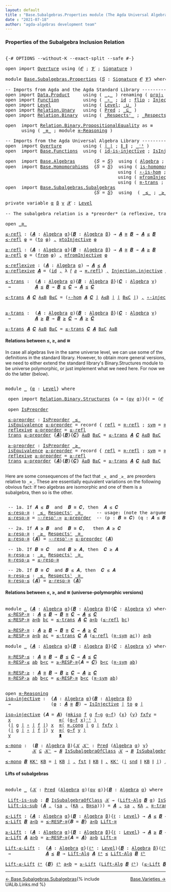 ```yaml
---
layout: default
title : "Base.Subalgebras.Properties module (The Agda Universal Algebra Library)"
date : "2021-07-18"
author: "agda-algebras development team"
---
```


### <a id="properties-of-the-subalgebra-inclusion-relation">Properties of the Subalgebra Inclusion Relation</a>

<pre class="Agda">

<a id="296" class="Symbol">{-#</a> <a id="300" class="Keyword">OPTIONS</a> <a id="308" class="Pragma">--without-K</a> <a id="320" class="Pragma">--exact-split</a> <a id="334" class="Pragma">--safe</a> <a id="341" class="Symbol">#-}</a>

<a id="346" class="Keyword">open</a> <a id="351" class="Keyword">import</a> <a id="358" href="Overture.html" class="Module">Overture</a> <a id="367" class="Keyword">using</a> <a id="373" class="Symbol">(</a><a id="374" href="Overture.Signatures.html#648" class="Generalizable">𝓞</a> <a id="376" class="Symbol">;</a> <a id="378" href="Overture.Signatures.html#650" class="Generalizable">𝓥</a> <a id="380" class="Symbol">;</a> <a id="382" href="Overture.Signatures.html#3291" class="Function">Signature</a> <a id="392" class="Symbol">)</a>

<a id="395" class="Keyword">module</a> <a id="402" href="Base.Subalgebras.Properties.html" class="Module">Base.Subalgebras.Properties</a> <a id="430" class="Symbol">{</a><a id="431" href="Base.Subalgebras.Properties.html#431" class="Bound">𝑆</a> <a id="433" class="Symbol">:</a> <a id="435" href="Overture.Signatures.html#3291" class="Function">Signature</a> <a id="445" href="Overture.Signatures.html#648" class="Generalizable">𝓞</a> <a id="447" href="Overture.Signatures.html#650" class="Generalizable">𝓥</a><a id="448" class="Symbol">}</a> <a id="450" class="Keyword">where</a>

<a id="457" class="Comment">-- Imports from Agda and the Agda Standard Library -------------------------------</a>
<a id="540" class="Keyword">open</a> <a id="545" class="Keyword">import</a> <a id="552" href="Data.Product.html" class="Module">Data.Product</a>     <a id="569" class="Keyword">using</a> <a id="575" class="Symbol">(</a> <a id="577" href="Agda.Builtin.Sigma.html#236" class="InductiveConstructor Operator">_,_</a> <a id="581" class="Symbol">)</a> <a id="583" class="Keyword">renaming</a> <a id="592" class="Symbol">(</a> <a id="594" href="Agda.Builtin.Sigma.html#252" class="Field">proj₁</a> <a id="600" class="Symbol">to</a> <a id="603" class="Field">fst</a> <a id="607" class="Symbol">;</a> <a id="609" href="Agda.Builtin.Sigma.html#264" class="Field">proj₂</a> <a id="615" class="Symbol">to</a> <a id="618" class="Field">snd</a> <a id="622" class="Symbol">)</a>
<a id="624" class="Keyword">open</a> <a id="629" class="Keyword">import</a> <a id="636" href="Function.html" class="Module">Function</a>         <a id="653" class="Keyword">using</a> <a id="659" class="Symbol">(</a> <a id="661" href="Function.Base.html#1031" class="Function Operator">_∘_</a> <a id="665" class="Symbol">;</a> <a id="667" href="Function.Base.html#615" class="Function">id</a> <a id="670" class="Symbol">;</a> <a id="672" href="Function.Base.html#1554" class="Function">flip</a> <a id="677" class="Symbol">;</a> <a id="679" href="Function.Bundles.html#2240" class="Record">Injection</a> <a id="689" class="Symbol">)</a>
<a id="691" class="Keyword">open</a> <a id="696" class="Keyword">import</a> <a id="703" href="Level.html" class="Module">Level</a>            <a id="720" class="Keyword">using</a> <a id="726" class="Symbol">(</a> <a id="728" href="Agda.Primitive.html#597" class="Postulate">Level</a><a id="733" class="Symbol">;</a> <a id="735" href="Agda.Primitive.html#810" class="Primitive Operator">_⊔_</a> <a id="739" class="Symbol">)</a>
<a id="741" class="Keyword">open</a> <a id="746" class="Keyword">import</a> <a id="753" href="Relation.Unary.html" class="Module">Relation.Unary</a>   <a id="770" class="Keyword">using</a> <a id="776" class="Symbol">(</a> <a id="778" href="Relation.Unary.html#1101" class="Function">Pred</a> <a id="783" class="Symbol">;</a> <a id="785" href="Relation.Unary.html#1742" class="Function Operator">_⊆_</a> <a id="789" class="Symbol">)</a>
<a id="791" class="Keyword">open</a> <a id="796" class="Keyword">import</a> <a id="803" href="Relation.Binary.html" class="Module">Relation.Binary</a>  <a id="820" class="Keyword">using</a> <a id="826" class="Symbol">(</a> <a id="828" href="Relation.Binary.Definitions.html#3861" class="Function Operator">_Respectsʳ_</a> <a id="840" class="Symbol">;</a> <a id="842" href="Relation.Binary.Definitions.html#4026" class="Function Operator">_Respectsˡ_</a> <a id="854" class="Symbol">)</a>

<a id="857" class="Keyword">open</a>  <a id="863" class="Keyword">import</a> <a id="870" href="Relation.Binary.PropositionalEquality.html" class="Module">Relation.Binary.PropositionalEquality</a> <a id="908" class="Symbol">as</a> <a id="911" class="Module">≡</a>
      <a id="919" class="Keyword">using</a> <a id="925" class="Symbol">(</a> <a id="927" href="Agda.Builtin.Equality.html#151" class="Datatype Operator">_≡_</a> <a id="931" class="Symbol">;</a> <a id="933" class="Keyword">module</a> <a id="940" href="Relation.Binary.PropositionalEquality.Core.html#2708" class="Module">≡-Reasoning</a> <a id="952" class="Symbol">)</a>

<a id="955" class="Comment">-- Imports from the Agda Universal Algebra Library --------------------</a>
<a id="1027" class="Keyword">open</a>  <a id="1033" class="Keyword">import</a> <a id="1040" href="Overture.html" class="Module">Overture</a>        <a id="1056" class="Keyword">using</a> <a id="1062" class="Symbol">(</a> <a id="1064" href="Overture.Basic.html#4326" class="Function Operator">∣_∣</a> <a id="1068" class="Symbol">;</a> <a id="1070" href="Overture.Basic.html#4364" class="Function Operator">∥_∥</a> <a id="1074" class="Symbol">;</a> <a id="1076" href="Overture.Basic.html#4920" class="Function Operator">_⁻¹</a> <a id="1080" class="Symbol">)</a>
<a id="1082" class="Keyword">open</a>  <a id="1088" class="Keyword">import</a> <a id="1095" href="Base.Functions.html" class="Module">Base.Functions</a>  <a id="1111" class="Keyword">using</a> <a id="1117" class="Symbol">(</a> <a id="1119" href="Base.Functions.Injective.html#1144" class="Function">id-is-injective</a> <a id="1135" class="Symbol">;</a> <a id="1137" href="Base.Functions.Injective.html#1259" class="Function">IsInjective</a> <a id="1149" class="Symbol">;</a> <a id="1151" href="Base.Functions.Injective.html#1414" class="Function">∘-injective</a> <a id="1163" class="Symbol">)</a>

<a id="1166" class="Keyword">open</a>  <a id="1172" class="Keyword">import</a> <a id="1179" href="Base.Algebras.html" class="Module">Base.Algebras</a>       <a id="1199" class="Symbol">{</a><a id="1200" class="Argument">𝑆</a> <a id="1202" class="Symbol">=</a> <a id="1204" href="Base.Subalgebras.Properties.html#431" class="Bound">𝑆</a><a id="1205" class="Symbol">}</a>  <a id="1208" class="Keyword">using</a> <a id="1214" class="Symbol">(</a> <a id="1216" href="Base.Algebras.Basic.html#2774" class="Function">Algebra</a> <a id="1224" class="Symbol">;</a> <a id="1226" href="Base.Algebras.Basic.html#7180" class="Function">Lift-Alg</a> <a id="1235" class="Symbol">;</a> <a id="1237" href="Base.Algebras.Products.html#3097" class="Function">ov</a> <a id="1240" class="Symbol">)</a>
<a id="1242" class="Keyword">open</a>  <a id="1248" class="Keyword">import</a> <a id="1255" href="Base.Homomorphisms.html" class="Module">Base.Homomorphisms</a>  <a id="1275" class="Symbol">{</a><a id="1276" class="Argument">𝑆</a> <a id="1278" class="Symbol">=</a> <a id="1280" href="Base.Subalgebras.Properties.html#431" class="Bound">𝑆</a><a id="1281" class="Symbol">}</a>  <a id="1284" class="Keyword">using</a> <a id="1290" class="Symbol">(</a> <a id="1292" href="Base.Homomorphisms.Basic.html#2625" class="Function">is-homomorphism</a> <a id="1308" class="Symbol">;</a> <a id="1310" href="Base.Homomorphisms.Properties.html#1458" class="Function">∘-hom</a> <a id="1316" class="Symbol">)</a>
                                          <a id="1360" class="Keyword">using</a> <a id="1366" class="Symbol">(</a> <a id="1368" href="Base.Homomorphisms.Properties.html#1774" class="Function">∘-is-hom</a> <a id="1377" class="Symbol">;</a> <a id="1379" href="Base.Homomorphisms.Isomorphisms.html#2018" class="Record Operator">_≅_</a> <a id="1383" class="Symbol">;</a> <a id="1385" href="Base.Homomorphisms.Isomorphisms.html#3508" class="Function">≅toInjective</a> <a id="1398" class="Symbol">)</a>
                                          <a id="1442" class="Keyword">using</a> <a id="1448" class="Symbol">(</a> <a id="1450" href="Base.Homomorphisms.Isomorphisms.html#3842" class="Function">≅fromInjective</a> <a id="1465" class="Symbol">;</a> <a id="1467" href="Base.Homomorphisms.Isomorphisms.html#2874" class="Function">≅-refl</a> <a id="1474" class="Symbol">;</a> <a id="1476" href="Base.Homomorphisms.Isomorphisms.html#2968" class="Function">≅-sym</a> <a id="1482" class="Symbol">)</a>
                                          <a id="1526" class="Keyword">using</a> <a id="1532" class="Symbol">(</a> <a id="1534" href="Base.Homomorphisms.Isomorphisms.html#3057" class="Function">≅-trans</a> <a id="1542" class="Symbol">;</a> <a id="1544" href="Base.Homomorphisms.Isomorphisms.html#4417" class="Function">Lift-≅</a> <a id="1551" class="Symbol">;</a> <a id="1553" href="Base.Homomorphisms.Isomorphisms.html#2108" class="InductiveConstructor">mkiso</a> <a id="1559" class="Symbol">)</a>
<a id="1561" class="Keyword">open</a>  <a id="1567" class="Keyword">import</a> <a id="1574" href="Base.Subalgebras.Subalgebras.html" class="Module">Base.Subalgebras.Subalgebras</a>
                                 <a id="1636" class="Symbol">{</a><a id="1637" class="Argument">𝑆</a> <a id="1639" class="Symbol">=</a> <a id="1641" href="Base.Subalgebras.Properties.html#431" class="Bound">𝑆</a><a id="1642" class="Symbol">}</a>  <a id="1645" class="Keyword">using</a>  <a id="1652" class="Symbol">(</a> <a id="1654" href="Base.Subalgebras.Subalgebras.html#1868" class="Function Operator">_≤_</a> <a id="1658" class="Symbol">;</a> <a id="1660" href="Base.Subalgebras.Subalgebras.html#2017" class="Function Operator">_≥_</a> <a id="1664" class="Symbol">;</a> <a id="1666" href="Base.Subalgebras.Subalgebras.html#5385" class="Function Operator">_IsSubalgebraOfClass_</a> <a id="1688" class="Symbol">)</a>

<a id="1691" class="Keyword">private</a> <a id="1699" class="Keyword">variable</a> <a id="1708" href="Base.Subalgebras.Properties.html#1708" class="Generalizable">α</a> <a id="1710" href="Base.Subalgebras.Properties.html#1710" class="Generalizable">β</a> <a id="1712" href="Base.Subalgebras.Properties.html#1712" class="Generalizable">γ</a> <a id="1714" href="Base.Subalgebras.Properties.html#1714" class="Generalizable">𝓧</a> <a id="1716" class="Symbol">:</a> <a id="1718" href="Agda.Primitive.html#597" class="Postulate">Level</a>

<a id="1725" class="Comment">-- The subalgebra relation is a *preorder* (a reflexive, transitive, binary relation).</a>

<a id="1813" class="Keyword">open</a> <a id="1818" href="Base.Homomorphisms.Isomorphisms.html#2018" class="Module Operator">_≅_</a>

<a id="≤-refl"></a><a id="1823" href="Base.Subalgebras.Properties.html#1823" class="Function">≤-refl</a> <a id="1830" class="Symbol">:</a> <a id="1832" class="Symbol">{</a><a id="1833" href="Base.Subalgebras.Properties.html#1833" class="Bound">𝑨</a> <a id="1835" class="Symbol">:</a> <a id="1837" href="Base.Algebras.Basic.html#2774" class="Function">Algebra</a> <a id="1845" href="Base.Subalgebras.Properties.html#1708" class="Generalizable">α</a><a id="1846" class="Symbol">}{</a><a id="1848" href="Base.Subalgebras.Properties.html#1848" class="Bound">𝑩</a> <a id="1850" class="Symbol">:</a> <a id="1852" href="Base.Algebras.Basic.html#2774" class="Function">Algebra</a> <a id="1860" href="Base.Subalgebras.Properties.html#1710" class="Generalizable">β</a><a id="1861" class="Symbol">}</a> <a id="1863" class="Symbol">→</a> <a id="1865" href="Base.Subalgebras.Properties.html#1833" class="Bound">𝑨</a> <a id="1867" href="Base.Homomorphisms.Isomorphisms.html#2018" class="Record Operator">≅</a> <a id="1869" href="Base.Subalgebras.Properties.html#1848" class="Bound">𝑩</a> <a id="1871" class="Symbol">→</a> <a id="1873" href="Base.Subalgebras.Properties.html#1833" class="Bound">𝑨</a> <a id="1875" href="Base.Subalgebras.Subalgebras.html#1868" class="Function Operator">≤</a> <a id="1877" href="Base.Subalgebras.Properties.html#1848" class="Bound">𝑩</a>
<a id="1879" href="Base.Subalgebras.Properties.html#1823" class="Function">≤-refl</a> <a id="1886" href="Base.Subalgebras.Properties.html#1886" class="Bound">φ</a> <a id="1888" class="Symbol">=</a> <a id="1890" class="Symbol">(</a><a id="1891" href="Base.Homomorphisms.Isomorphisms.html#2123" class="Field">to</a> <a id="1894" href="Base.Subalgebras.Properties.html#1886" class="Bound">φ</a><a id="1895" class="Symbol">)</a> <a id="1897" href="Agda.Builtin.Sigma.html#236" class="InductiveConstructor Operator">,</a> <a id="1899" href="Base.Homomorphisms.Isomorphisms.html#3508" class="Function">≅toInjective</a> <a id="1912" href="Base.Subalgebras.Properties.html#1886" class="Bound">φ</a>

<a id="≥-refl"></a><a id="1915" href="Base.Subalgebras.Properties.html#1915" class="Function">≥-refl</a> <a id="1922" class="Symbol">:</a> <a id="1924" class="Symbol">{</a><a id="1925" href="Base.Subalgebras.Properties.html#1925" class="Bound">𝑨</a> <a id="1927" class="Symbol">:</a> <a id="1929" href="Base.Algebras.Basic.html#2774" class="Function">Algebra</a> <a id="1937" href="Base.Subalgebras.Properties.html#1708" class="Generalizable">α</a><a id="1938" class="Symbol">}{</a><a id="1940" href="Base.Subalgebras.Properties.html#1940" class="Bound">𝑩</a> <a id="1942" class="Symbol">:</a> <a id="1944" href="Base.Algebras.Basic.html#2774" class="Function">Algebra</a> <a id="1952" href="Base.Subalgebras.Properties.html#1710" class="Generalizable">β</a><a id="1953" class="Symbol">}</a> <a id="1955" class="Symbol">→</a> <a id="1957" href="Base.Subalgebras.Properties.html#1925" class="Bound">𝑨</a> <a id="1959" href="Base.Homomorphisms.Isomorphisms.html#2018" class="Record Operator">≅</a> <a id="1961" href="Base.Subalgebras.Properties.html#1940" class="Bound">𝑩</a> <a id="1963" class="Symbol">→</a> <a id="1965" href="Base.Subalgebras.Properties.html#1925" class="Bound">𝑨</a> <a id="1967" href="Base.Subalgebras.Subalgebras.html#2017" class="Function Operator">≥</a> <a id="1969" href="Base.Subalgebras.Properties.html#1940" class="Bound">𝑩</a>
<a id="1971" href="Base.Subalgebras.Properties.html#1915" class="Function">≥-refl</a> <a id="1978" href="Base.Subalgebras.Properties.html#1978" class="Bound">φ</a> <a id="1980" class="Symbol">=</a> <a id="1982" class="Symbol">(</a><a id="1983" href="Base.Homomorphisms.Isomorphisms.html#2138" class="Field">from</a> <a id="1988" href="Base.Subalgebras.Properties.html#1978" class="Bound">φ</a><a id="1989" class="Symbol">)</a> <a id="1991" href="Agda.Builtin.Sigma.html#236" class="InductiveConstructor Operator">,</a> <a id="1993" href="Base.Homomorphisms.Isomorphisms.html#3842" class="Function">≅fromInjective</a> <a id="2008" href="Base.Subalgebras.Properties.html#1978" class="Bound">φ</a>

<a id="≤-reflexive"></a><a id="2011" href="Base.Subalgebras.Properties.html#2011" class="Function">≤-reflexive</a> <a id="2023" class="Symbol">:</a> <a id="2025" class="Symbol">(</a><a id="2026" href="Base.Subalgebras.Properties.html#2026" class="Bound">𝑨</a> <a id="2028" class="Symbol">:</a> <a id="2030" href="Base.Algebras.Basic.html#2774" class="Function">Algebra</a> <a id="2038" href="Base.Subalgebras.Properties.html#1708" class="Generalizable">α</a><a id="2039" class="Symbol">)</a> <a id="2041" class="Symbol">→</a> <a id="2043" href="Base.Subalgebras.Properties.html#2026" class="Bound">𝑨</a> <a id="2045" href="Base.Subalgebras.Subalgebras.html#1868" class="Function Operator">≤</a> <a id="2047" href="Base.Subalgebras.Properties.html#2026" class="Bound">𝑨</a>
<a id="2049" href="Base.Subalgebras.Properties.html#2011" class="Function">≤-reflexive</a> <a id="2061" href="Base.Subalgebras.Properties.html#2061" class="Bound">𝑨</a> <a id="2063" class="Symbol">=</a> <a id="2065" class="Symbol">(</a><a id="2066" href="Function.Base.html#615" class="Function">id</a> <a id="2069" href="Agda.Builtin.Sigma.html#236" class="InductiveConstructor Operator">,</a> <a id="2071" class="Symbol">λ</a> <a id="2073" href="Base.Subalgebras.Properties.html#2073" class="Bound">𝑓</a> <a id="2075" href="Base.Subalgebras.Properties.html#2075" class="Bound">𝑎</a> <a id="2077" class="Symbol">→</a> <a id="2079" href="Agda.Builtin.Equality.html#208" class="InductiveConstructor">≡.refl</a><a id="2085" class="Symbol">)</a> <a id="2087" href="Agda.Builtin.Sigma.html#236" class="InductiveConstructor Operator">,</a> <a id="2089" href="Function.Bundles.html#2366" class="Field">Injection.injective</a> <a id="2109" href="Base.Functions.Injective.html#1144" class="Function">id-is-injective</a>

<a id="≤-trans"></a><a id="2126" href="Base.Subalgebras.Properties.html#2126" class="Function">≤-trans</a> <a id="2134" class="Symbol">:</a>  <a id="2137" class="Symbol">(</a><a id="2138" href="Base.Subalgebras.Properties.html#2138" class="Bound">𝑨</a> <a id="2140" class="Symbol">:</a> <a id="2142" href="Base.Algebras.Basic.html#2774" class="Function">Algebra</a> <a id="2150" href="Base.Subalgebras.Properties.html#1708" class="Generalizable">α</a><a id="2151" class="Symbol">){</a><a id="2153" href="Base.Subalgebras.Properties.html#2153" class="Bound">𝑩</a> <a id="2155" class="Symbol">:</a> <a id="2157" href="Base.Algebras.Basic.html#2774" class="Function">Algebra</a> <a id="2165" href="Base.Subalgebras.Properties.html#1710" class="Generalizable">β</a><a id="2166" class="Symbol">}(</a><a id="2168" href="Base.Subalgebras.Properties.html#2168" class="Bound">𝑪</a> <a id="2170" class="Symbol">:</a> <a id="2172" href="Base.Algebras.Basic.html#2774" class="Function">Algebra</a> <a id="2180" href="Base.Subalgebras.Properties.html#1712" class="Generalizable">γ</a><a id="2181" class="Symbol">)</a>
 <a id="2184" class="Symbol">→</a>         <a id="2194" href="Base.Subalgebras.Properties.html#2138" class="Bound">𝑨</a> <a id="2196" href="Base.Subalgebras.Subalgebras.html#1868" class="Function Operator">≤</a> <a id="2198" href="Base.Subalgebras.Properties.html#2153" class="Bound">𝑩</a> <a id="2200" class="Symbol">→</a> <a id="2202" href="Base.Subalgebras.Properties.html#2153" class="Bound">𝑩</a> <a id="2204" href="Base.Subalgebras.Subalgebras.html#1868" class="Function Operator">≤</a> <a id="2206" href="Base.Subalgebras.Properties.html#2168" class="Bound">𝑪</a> <a id="2208" class="Symbol">→</a> <a id="2210" href="Base.Subalgebras.Properties.html#2138" class="Bound">𝑨</a> <a id="2212" href="Base.Subalgebras.Subalgebras.html#1868" class="Function Operator">≤</a> <a id="2214" href="Base.Subalgebras.Properties.html#2168" class="Bound">𝑪</a>

<a id="2217" href="Base.Subalgebras.Properties.html#2126" class="Function">≤-trans</a> <a id="2225" href="Base.Subalgebras.Properties.html#2225" class="Bound">𝑨</a> <a id="2227" href="Base.Subalgebras.Properties.html#2227" class="Bound">𝑪</a> <a id="2229" href="Base.Subalgebras.Properties.html#2229" class="Bound">A≤B</a> <a id="2233" href="Base.Subalgebras.Properties.html#2233" class="Bound">B≤C</a> <a id="2237" class="Symbol">=</a> <a id="2239" class="Symbol">(</a><a id="2240" href="Base.Homomorphisms.Properties.html#1458" class="Function">∘-hom</a> <a id="2246" href="Base.Subalgebras.Properties.html#2225" class="Bound">𝑨</a> <a id="2248" href="Base.Subalgebras.Properties.html#2227" class="Bound">𝑪</a> <a id="2250" href="Overture.Basic.html#4326" class="Function Operator">∣</a> <a id="2252" href="Base.Subalgebras.Properties.html#2229" class="Bound">A≤B</a> <a id="2256" href="Overture.Basic.html#4326" class="Function Operator">∣</a> <a id="2258" href="Overture.Basic.html#4326" class="Function Operator">∣</a> <a id="2260" href="Base.Subalgebras.Properties.html#2233" class="Bound">B≤C</a> <a id="2264" href="Overture.Basic.html#4326" class="Function Operator">∣</a><a id="2265" class="Symbol">)</a> <a id="2267" href="Agda.Builtin.Sigma.html#236" class="InductiveConstructor Operator">,</a> <a id="2269" href="Base.Functions.Injective.html#1414" class="Function">∘-injective</a> <a id="2281" href="Overture.Basic.html#4364" class="Function Operator">∥</a> <a id="2283" href="Base.Subalgebras.Properties.html#2229" class="Bound">A≤B</a> <a id="2287" href="Overture.Basic.html#4364" class="Function Operator">∥</a> <a id="2289" href="Overture.Basic.html#4364" class="Function Operator">∥</a> <a id="2291" href="Base.Subalgebras.Properties.html#2233" class="Bound">B≤C</a> <a id="2295" href="Overture.Basic.html#4364" class="Function Operator">∥</a>


<a id="≥-trans"></a><a id="2299" href="Base.Subalgebras.Properties.html#2299" class="Function">≥-trans</a> <a id="2307" class="Symbol">:</a>  <a id="2310" class="Symbol">(</a><a id="2311" href="Base.Subalgebras.Properties.html#2311" class="Bound">𝑨</a> <a id="2313" class="Symbol">:</a> <a id="2315" href="Base.Algebras.Basic.html#2774" class="Function">Algebra</a> <a id="2323" href="Base.Subalgebras.Properties.html#1708" class="Generalizable">α</a><a id="2324" class="Symbol">){</a><a id="2326" href="Base.Subalgebras.Properties.html#2326" class="Bound">𝑩</a> <a id="2328" class="Symbol">:</a> <a id="2330" href="Base.Algebras.Basic.html#2774" class="Function">Algebra</a> <a id="2338" href="Base.Subalgebras.Properties.html#1710" class="Generalizable">β</a><a id="2339" class="Symbol">}(</a><a id="2341" href="Base.Subalgebras.Properties.html#2341" class="Bound">𝑪</a> <a id="2343" class="Symbol">:</a> <a id="2345" href="Base.Algebras.Basic.html#2774" class="Function">Algebra</a> <a id="2353" href="Base.Subalgebras.Properties.html#1712" class="Generalizable">γ</a><a id="2354" class="Symbol">)</a>
 <a id="2357" class="Symbol">→</a>         <a id="2367" href="Base.Subalgebras.Properties.html#2311" class="Bound">𝑨</a> <a id="2369" href="Base.Subalgebras.Subalgebras.html#2017" class="Function Operator">≥</a> <a id="2371" href="Base.Subalgebras.Properties.html#2326" class="Bound">𝑩</a> <a id="2373" class="Symbol">→</a> <a id="2375" href="Base.Subalgebras.Properties.html#2326" class="Bound">𝑩</a> <a id="2377" href="Base.Subalgebras.Subalgebras.html#2017" class="Function Operator">≥</a> <a id="2379" href="Base.Subalgebras.Properties.html#2341" class="Bound">𝑪</a> <a id="2381" class="Symbol">→</a> <a id="2383" href="Base.Subalgebras.Properties.html#2311" class="Bound">𝑨</a> <a id="2385" href="Base.Subalgebras.Subalgebras.html#2017" class="Function Operator">≥</a> <a id="2387" href="Base.Subalgebras.Properties.html#2341" class="Bound">𝑪</a>

<a id="2390" href="Base.Subalgebras.Properties.html#2299" class="Function">≥-trans</a> <a id="2398" href="Base.Subalgebras.Properties.html#2398" class="Bound">𝑨</a> <a id="2400" href="Base.Subalgebras.Properties.html#2400" class="Bound">𝑪</a> <a id="2402" href="Base.Subalgebras.Properties.html#2402" class="Bound">A≥B</a> <a id="2406" href="Base.Subalgebras.Properties.html#2406" class="Bound">B≥C</a> <a id="2410" class="Symbol">=</a> <a id="2412" href="Base.Subalgebras.Properties.html#2126" class="Function">≤-trans</a> <a id="2420" href="Base.Subalgebras.Properties.html#2400" class="Bound">𝑪</a> <a id="2422" href="Base.Subalgebras.Properties.html#2398" class="Bound">𝑨</a> <a id="2424" href="Base.Subalgebras.Properties.html#2406" class="Bound">B≥C</a> <a id="2428" href="Base.Subalgebras.Properties.html#2402" class="Bound">A≥B</a>
</pre>

#### <a id="relations-between">Relations between ≤, ≥, and ≅</a>

In case all algebras live in the same universe level, we can use some of the definitions
in the standard library. However, to obtain more general versions, we need to either
extend the standard library's Binary.Structures module to be universe polymorphic, or
just implement what we need here.  For now we do the latter (below).

<pre class="Agda">

<a id="2854" class="Keyword">module</a> <a id="2861" href="Base.Subalgebras.Properties.html#2861" class="Module">_</a> <a id="2863" class="Symbol">{</a><a id="2864" href="Base.Subalgebras.Properties.html#2864" class="Bound">α</a> <a id="2866" class="Symbol">:</a> <a id="2868" href="Agda.Primitive.html#597" class="Postulate">Level</a><a id="2873" class="Symbol">}</a> <a id="2875" class="Keyword">where</a>

 <a id="2883" class="Keyword">open</a> <a id="2888" class="Keyword">import</a> <a id="2895" href="Relation.Binary.Structures.html" class="Module">Relation.Binary.Structures</a> <a id="2922" class="Symbol">{</a><a id="2923" class="Argument">a</a> <a id="2925" class="Symbol">=</a> <a id="2927" class="Symbol">(</a><a id="2928" href="Base.Algebras.Products.html#3097" class="Function">ov</a> <a id="2931" href="Base.Subalgebras.Properties.html#2864" class="Bound">α</a><a id="2932" class="Symbol">)}{</a><a id="2935" class="Argument">ℓ</a> <a id="2937" class="Symbol">=</a> <a id="2939" class="Symbol">(</a><a id="2940" href="Base.Subalgebras.Properties.html#445" class="Bound">𝓞</a> <a id="2942" href="Agda.Primitive.html#810" class="Primitive Operator">⊔</a> <a id="2944" href="Base.Subalgebras.Properties.html#447" class="Bound">𝓥</a> <a id="2946" href="Agda.Primitive.html#810" class="Primitive Operator">⊔</a> <a id="2948" href="Base.Subalgebras.Properties.html#2864" class="Bound">α</a><a id="2949" class="Symbol">)}</a> <a id="2952" class="Symbol">(</a><a id="2953" href="Base.Homomorphisms.Isomorphisms.html#2018" class="Record Operator">_≅_</a> <a id="2957" class="Symbol">{</a><a id="2958" href="Base.Subalgebras.Properties.html#2864" class="Bound">α</a><a id="2959" class="Symbol">}{</a><a id="2961" href="Base.Subalgebras.Properties.html#2864" class="Bound">α</a><a id="2962" class="Symbol">})</a>

 <a id="2967" class="Keyword">open</a> <a id="2972" href="Relation.Binary.Structures.html#2163" class="Module">IsPreorder</a>

 <a id="2985" href="Base.Subalgebras.Properties.html#2985" class="Function">≤-preorder</a> <a id="2996" class="Symbol">:</a> <a id="2998" href="Relation.Binary.Structures.html#2163" class="Record">IsPreorder</a> <a id="3009" href="Base.Subalgebras.Subalgebras.html#1868" class="Function Operator">_≤_</a>
 <a id="3014" href="Relation.Binary.Structures.html#2228" class="Field">isEquivalence</a> <a id="3028" href="Base.Subalgebras.Properties.html#2985" class="Function">≤-preorder</a> <a id="3039" class="Symbol">=</a> <a id="3041" class="Keyword">record</a> <a id="3048" class="Symbol">{</a> <a id="3050" href="Relation.Binary.Structures.html#1568" class="Field">refl</a> <a id="3055" class="Symbol">=</a> <a id="3057" href="Base.Homomorphisms.Isomorphisms.html#2874" class="Function">≅-refl</a> <a id="3064" class="Symbol">;</a> <a id="3066" href="Relation.Binary.Structures.html#1594" class="Field">sym</a> <a id="3070" class="Symbol">=</a> <a id="3072" href="Base.Homomorphisms.Isomorphisms.html#2968" class="Function">≅-sym</a> <a id="3078" class="Symbol">;</a> <a id="3080" href="Relation.Binary.Structures.html#1620" class="Field">trans</a> <a id="3086" class="Symbol">=</a> <a id="3088" href="Base.Homomorphisms.Isomorphisms.html#3057" class="Function">≅-trans</a> <a id="3096" class="Symbol">}</a>
 <a id="3099" href="Relation.Binary.Structures.html#2331" class="Field">reflexive</a> <a id="3109" href="Base.Subalgebras.Properties.html#2985" class="Function">≤-preorder</a> <a id="3120" class="Symbol">=</a> <a id="3122" href="Base.Subalgebras.Properties.html#1823" class="Function">≤-refl</a>
 <a id="3130" href="Relation.Binary.Structures.html#2361" class="Field">trans</a> <a id="3136" href="Base.Subalgebras.Properties.html#2985" class="Function">≤-preorder</a> <a id="3147" class="Symbol">{</a><a id="3148" href="Base.Subalgebras.Properties.html#3148" class="Bound">𝑨</a><a id="3149" class="Symbol">}{</a><a id="3151" href="Base.Subalgebras.Properties.html#3151" class="Bound">𝑩</a><a id="3152" class="Symbol">}{</a><a id="3154" href="Base.Subalgebras.Properties.html#3154" class="Bound">𝑪</a><a id="3155" class="Symbol">}</a> <a id="3157" href="Base.Subalgebras.Properties.html#3157" class="Bound">A≤B</a> <a id="3161" href="Base.Subalgebras.Properties.html#3161" class="Bound">B≤C</a> <a id="3165" class="Symbol">=</a> <a id="3167" href="Base.Subalgebras.Properties.html#2126" class="Function">≤-trans</a> <a id="3175" href="Base.Subalgebras.Properties.html#3148" class="Bound">𝑨</a> <a id="3177" href="Base.Subalgebras.Properties.html#3154" class="Bound">𝑪</a> <a id="3179" href="Base.Subalgebras.Properties.html#3157" class="Bound">A≤B</a> <a id="3183" href="Base.Subalgebras.Properties.html#3161" class="Bound">B≤C</a>

 <a id="3189" href="Base.Subalgebras.Properties.html#3189" class="Function">≥-preorder</a> <a id="3200" class="Symbol">:</a> <a id="3202" href="Relation.Binary.Structures.html#2163" class="Record">IsPreorder</a> <a id="3213" href="Base.Subalgebras.Subalgebras.html#2017" class="Function Operator">_≥_</a>
 <a id="3218" href="Relation.Binary.Structures.html#2228" class="Field">isEquivalence</a> <a id="3232" href="Base.Subalgebras.Properties.html#3189" class="Function">≥-preorder</a> <a id="3243" class="Symbol">=</a> <a id="3245" class="Keyword">record</a> <a id="3252" class="Symbol">{</a> <a id="3254" href="Relation.Binary.Structures.html#1568" class="Field">refl</a> <a id="3259" class="Symbol">=</a> <a id="3261" href="Base.Homomorphisms.Isomorphisms.html#2874" class="Function">≅-refl</a> <a id="3268" class="Symbol">;</a> <a id="3270" href="Relation.Binary.Structures.html#1594" class="Field">sym</a> <a id="3274" class="Symbol">=</a> <a id="3276" href="Base.Homomorphisms.Isomorphisms.html#2968" class="Function">≅-sym</a> <a id="3282" class="Symbol">;</a> <a id="3284" href="Relation.Binary.Structures.html#1620" class="Field">trans</a> <a id="3290" class="Symbol">=</a> <a id="3292" href="Base.Homomorphisms.Isomorphisms.html#3057" class="Function">≅-trans</a> <a id="3300" class="Symbol">}</a>
 <a id="3303" href="Relation.Binary.Structures.html#2331" class="Field">reflexive</a> <a id="3313" href="Base.Subalgebras.Properties.html#3189" class="Function">≥-preorder</a> <a id="3324" class="Symbol">=</a> <a id="3326" href="Base.Subalgebras.Properties.html#1915" class="Function">≥-refl</a>
 <a id="3334" href="Relation.Binary.Structures.html#2361" class="Field">trans</a> <a id="3340" href="Base.Subalgebras.Properties.html#3189" class="Function">≥-preorder</a> <a id="3351" class="Symbol">{</a><a id="3352" href="Base.Subalgebras.Properties.html#3352" class="Bound">𝑨</a><a id="3353" class="Symbol">}{</a><a id="3355" href="Base.Subalgebras.Properties.html#3355" class="Bound">𝑩</a><a id="3356" class="Symbol">}{</a><a id="3358" href="Base.Subalgebras.Properties.html#3358" class="Bound">𝑪</a><a id="3359" class="Symbol">}</a> <a id="3361" href="Base.Subalgebras.Properties.html#3361" class="Bound">A≥B</a> <a id="3365" href="Base.Subalgebras.Properties.html#3365" class="Bound">B≥C</a> <a id="3369" class="Symbol">=</a> <a id="3371" href="Base.Subalgebras.Properties.html#2299" class="Function">≥-trans</a> <a id="3379" href="Base.Subalgebras.Properties.html#3352" class="Bound">𝑨</a> <a id="3381" href="Base.Subalgebras.Properties.html#3358" class="Bound">𝑪</a> <a id="3383" href="Base.Subalgebras.Properties.html#3361" class="Bound">A≥B</a> <a id="3387" href="Base.Subalgebras.Properties.html#3365" class="Bound">B≥C</a>

</pre>

Here are some consequences of the fact that `_≤_` and `_≥_` are preorders relative
to `_≅_`. These are essentially equivalent variations on the following obvious fact:
If two algebras are isomorphic and one of them is a subalgebra, then so is the other.

<pre class="Agda">

 <a id="3674" class="Comment">-- 1a. If 𝑨 ≤ 𝑩  and  𝑩 ≅ 𝑪, then  𝑨 ≤ 𝑪</a>
 <a id="3716" href="Base.Subalgebras.Properties.html#3716" class="Function">≤-resp-≅</a> <a id="3725" class="Symbol">:</a> <a id="3727" href="Base.Subalgebras.Subalgebras.html#1868" class="Function Operator">_≤_</a> <a id="3731" href="Relation.Binary.Definitions.html#3861" class="Function Operator">Respectsʳ</a> <a id="3741" href="Base.Homomorphisms.Isomorphisms.html#2018" class="Record Operator">_≅_</a>     <a id="3749" class="Comment">-- usage: (note the argument order)</a>
 <a id="3786" href="Base.Subalgebras.Properties.html#3716" class="Function">≤-resp-≅</a> <a id="3795" class="Symbol">=</a> <a id="3797" href="Relation.Binary.Structures.html#2489" class="Function">∼-respˡ-≈</a> <a id="3807" href="Base.Subalgebras.Properties.html#3189" class="Function">≥-preorder</a>  <a id="3819" class="Comment">-- (p : 𝑩 ≅ 𝑪) (q : 𝑨 ≤ 𝑩) → (≤-resp-≅ p q) : 𝑨 ≤ 𝑪</a>

 <a id="3873" class="Comment">-- 2a. If 𝑨 ≥ 𝑩  and  𝑩 ≅ 𝑪,   then 𝑨 ≥ 𝑪</a>
 <a id="3916" href="Base.Subalgebras.Properties.html#3916" class="Function">≥-resp-≅</a> <a id="3925" class="Symbol">:</a> <a id="3927" href="Base.Subalgebras.Subalgebras.html#2017" class="Function Operator">_≥_</a> <a id="3931" href="Relation.Binary.Definitions.html#3861" class="Function Operator">Respectsʳ</a> <a id="3941" href="Base.Homomorphisms.Isomorphisms.html#2018" class="Record Operator">_≅_</a>
 <a id="3946" href="Base.Subalgebras.Properties.html#3916" class="Function">≥-resp-≅</a> <a id="3955" class="Symbol">{</a><a id="3956" href="Base.Subalgebras.Properties.html#3956" class="Bound">𝑨</a><a id="3957" class="Symbol">}</a> <a id="3959" class="Symbol">=</a> <a id="3961" href="Relation.Binary.Structures.html#2489" class="Function">∼-respˡ-≈</a> <a id="3971" href="Base.Subalgebras.Properties.html#2985" class="Function">≤-preorder</a> <a id="3982" class="Symbol">{</a><a id="3983" href="Base.Subalgebras.Properties.html#3956" class="Bound">𝑨</a><a id="3984" class="Symbol">}</a>

 <a id="3988" class="Comment">-- 1b. If 𝑩 ≅ 𝑪   and 𝑩 ≥ 𝑨, then  𝑪 ≥ 𝑨</a>
 <a id="4030" href="Base.Subalgebras.Properties.html#4030" class="Function">≅-resp-≥</a> <a id="4039" class="Symbol">:</a> <a id="4041" href="Base.Subalgebras.Subalgebras.html#2017" class="Function Operator">_≥_</a> <a id="4045" href="Relation.Binary.Definitions.html#4026" class="Function Operator">Respectsˡ</a> <a id="4055" href="Base.Homomorphisms.Isomorphisms.html#2018" class="Record Operator">_≅_</a>
 <a id="4060" href="Base.Subalgebras.Properties.html#4030" class="Function">≅-resp-≥</a> <a id="4069" class="Symbol">=</a> <a id="4071" href="Base.Subalgebras.Properties.html#3716" class="Function">≤-resp-≅</a>

 <a id="4082" class="Comment">-- 2b. If 𝑩 ≅ 𝑪  and 𝑩 ≤ 𝑨, then  𝑪 ≤ 𝑨</a>
 <a id="4123" href="Base.Subalgebras.Properties.html#4123" class="Function">≅-resp-≤</a> <a id="4132" class="Symbol">:</a> <a id="4134" href="Base.Subalgebras.Subalgebras.html#1868" class="Function Operator">_≤_</a> <a id="4138" href="Relation.Binary.Definitions.html#4026" class="Function Operator">Respectsˡ</a> <a id="4148" href="Base.Homomorphisms.Isomorphisms.html#2018" class="Record Operator">_≅_</a>
 <a id="4153" href="Base.Subalgebras.Properties.html#4123" class="Function">≅-resp-≤</a> <a id="4162" class="Symbol">{</a><a id="4163" href="Base.Subalgebras.Properties.html#4163" class="Bound">𝑨</a><a id="4164" class="Symbol">}</a> <a id="4166" class="Symbol">=</a> <a id="4168" href="Base.Subalgebras.Properties.html#3916" class="Function">≥-resp-≅</a> <a id="4177" class="Symbol">{</a><a id="4178" href="Base.Subalgebras.Properties.html#4163" class="Bound">𝑨</a><a id="4179" class="Symbol">}</a>
</pre>

#### <a id="relations-between-polymorphic-versions)">Relations between ≤, ≥, and ≅ (universe-polymorphic versions)</a>

<pre class="Agda">

<a id="4327" class="Keyword">module</a> <a id="4334" href="Base.Subalgebras.Properties.html#4334" class="Module">_</a> <a id="4336" class="Symbol">{</a><a id="4337" href="Base.Subalgebras.Properties.html#4337" class="Bound">𝑨</a> <a id="4339" class="Symbol">:</a> <a id="4341" href="Base.Algebras.Basic.html#2774" class="Function">Algebra</a> <a id="4349" href="Base.Subalgebras.Properties.html#1708" class="Generalizable">α</a><a id="4350" class="Symbol">}{</a><a id="4352" href="Base.Subalgebras.Properties.html#4352" class="Bound">𝑩</a> <a id="4354" class="Symbol">:</a> <a id="4356" href="Base.Algebras.Basic.html#2774" class="Function">Algebra</a> <a id="4364" href="Base.Subalgebras.Properties.html#1710" class="Generalizable">β</a><a id="4365" class="Symbol">}{</a><a id="4367" href="Base.Subalgebras.Properties.html#4367" class="Bound">𝑪</a> <a id="4369" class="Symbol">:</a> <a id="4371" href="Base.Algebras.Basic.html#2774" class="Function">Algebra</a> <a id="4379" href="Base.Subalgebras.Properties.html#1712" class="Generalizable">γ</a><a id="4380" class="Symbol">}</a> <a id="4382" class="Keyword">where</a>
 <a id="4389" href="Base.Subalgebras.Properties.html#4389" class="Function">≤-RESP-≅</a> <a id="4398" class="Symbol">:</a> <a id="4400" href="Base.Subalgebras.Properties.html#4337" class="Bound">𝑨</a> <a id="4402" href="Base.Subalgebras.Subalgebras.html#1868" class="Function Operator">≤</a> <a id="4404" href="Base.Subalgebras.Properties.html#4352" class="Bound">𝑩</a> <a id="4406" class="Symbol">→</a> <a id="4408" href="Base.Subalgebras.Properties.html#4352" class="Bound">𝑩</a> <a id="4410" href="Base.Homomorphisms.Isomorphisms.html#2018" class="Record Operator">≅</a> <a id="4412" href="Base.Subalgebras.Properties.html#4367" class="Bound">𝑪</a> <a id="4414" class="Symbol">→</a> <a id="4416" href="Base.Subalgebras.Properties.html#4337" class="Bound">𝑨</a> <a id="4418" href="Base.Subalgebras.Subalgebras.html#1868" class="Function Operator">≤</a> <a id="4420" href="Base.Subalgebras.Properties.html#4367" class="Bound">𝑪</a>
 <a id="4423" href="Base.Subalgebras.Properties.html#4389" class="Function">≤-RESP-≅</a> <a id="4432" href="Base.Subalgebras.Properties.html#4432" class="Bound">a&lt;b</a> <a id="4436" href="Base.Subalgebras.Properties.html#4436" class="Bound">bc</a> <a id="4439" class="Symbol">=</a> <a id="4441" href="Base.Subalgebras.Properties.html#2126" class="Function">≤-trans</a> <a id="4449" href="Base.Subalgebras.Properties.html#4337" class="Bound">𝑨</a> <a id="4451" href="Base.Subalgebras.Properties.html#4367" class="Bound">𝑪</a> <a id="4453" href="Base.Subalgebras.Properties.html#4432" class="Bound">a&lt;b</a> <a id="4457" class="Symbol">(</a><a id="4458" href="Base.Subalgebras.Properties.html#1823" class="Function">≤-refl</a> <a id="4465" href="Base.Subalgebras.Properties.html#4436" class="Bound">bc</a><a id="4467" class="Symbol">)</a>

 <a id="4471" href="Base.Subalgebras.Properties.html#4471" class="Function">≥-RESP-≅</a> <a id="4480" class="Symbol">:</a> <a id="4482" href="Base.Subalgebras.Properties.html#4337" class="Bound">𝑨</a> <a id="4484" href="Base.Subalgebras.Subalgebras.html#2017" class="Function Operator">≥</a> <a id="4486" href="Base.Subalgebras.Properties.html#4352" class="Bound">𝑩</a> <a id="4488" class="Symbol">→</a> <a id="4490" href="Base.Subalgebras.Properties.html#4352" class="Bound">𝑩</a> <a id="4492" href="Base.Homomorphisms.Isomorphisms.html#2018" class="Record Operator">≅</a> <a id="4494" href="Base.Subalgebras.Properties.html#4367" class="Bound">𝑪</a> <a id="4496" class="Symbol">→</a> <a id="4498" href="Base.Subalgebras.Properties.html#4337" class="Bound">𝑨</a> <a id="4500" href="Base.Subalgebras.Subalgebras.html#2017" class="Function Operator">≥</a> <a id="4502" href="Base.Subalgebras.Properties.html#4367" class="Bound">𝑪</a>
 <a id="4505" href="Base.Subalgebras.Properties.html#4471" class="Function">≥-RESP-≅</a> <a id="4514" href="Base.Subalgebras.Properties.html#4514" class="Bound">a&lt;b</a> <a id="4518" href="Base.Subalgebras.Properties.html#4518" class="Bound">ac</a> <a id="4521" class="Symbol">=</a> <a id="4523" href="Base.Subalgebras.Properties.html#2126" class="Function">≤-trans</a> <a id="4531" href="Base.Subalgebras.Properties.html#4367" class="Bound">𝑪</a> <a id="4533" href="Base.Subalgebras.Properties.html#4337" class="Bound">𝑨</a> <a id="4535" class="Symbol">(</a><a id="4536" href="Base.Subalgebras.Properties.html#1823" class="Function">≤-refl</a> <a id="4543" class="Symbol">(</a><a id="4544" href="Base.Homomorphisms.Isomorphisms.html#2968" class="Function">≅-sym</a> <a id="4550" href="Base.Subalgebras.Properties.html#4518" class="Bound">ac</a><a id="4552" class="Symbol">))</a> <a id="4555" href="Base.Subalgebras.Properties.html#4514" class="Bound">a&lt;b</a>

<a id="4560" class="Keyword">module</a> <a id="4567" href="Base.Subalgebras.Properties.html#4567" class="Module">_</a> <a id="4569" class="Symbol">{</a><a id="4570" href="Base.Subalgebras.Properties.html#4570" class="Bound">𝑨</a> <a id="4572" class="Symbol">:</a> <a id="4574" href="Base.Algebras.Basic.html#2774" class="Function">Algebra</a> <a id="4582" href="Base.Subalgebras.Properties.html#1708" class="Generalizable">α</a><a id="4583" class="Symbol">}{</a><a id="4585" href="Base.Subalgebras.Properties.html#4585" class="Bound">𝑩</a> <a id="4587" class="Symbol">:</a> <a id="4589" href="Base.Algebras.Basic.html#2774" class="Function">Algebra</a> <a id="4597" href="Base.Subalgebras.Properties.html#1710" class="Generalizable">β</a><a id="4598" class="Symbol">}{</a><a id="4600" href="Base.Subalgebras.Properties.html#4600" class="Bound">𝑪</a> <a id="4602" class="Symbol">:</a> <a id="4604" href="Base.Algebras.Basic.html#2774" class="Function">Algebra</a> <a id="4612" href="Base.Subalgebras.Properties.html#1712" class="Generalizable">γ</a><a id="4613" class="Symbol">}</a> <a id="4615" class="Keyword">where</a>

 <a id="4623" href="Base.Subalgebras.Properties.html#4623" class="Function">≅-RESP-≤</a> <a id="4632" class="Symbol">:</a> <a id="4634" href="Base.Subalgebras.Properties.html#4570" class="Bound">𝑨</a> <a id="4636" href="Base.Homomorphisms.Isomorphisms.html#2018" class="Record Operator">≅</a> <a id="4638" href="Base.Subalgebras.Properties.html#4585" class="Bound">𝑩</a> <a id="4640" class="Symbol">→</a> <a id="4642" href="Base.Subalgebras.Properties.html#4585" class="Bound">𝑩</a> <a id="4644" href="Base.Subalgebras.Subalgebras.html#1868" class="Function Operator">≤</a> <a id="4646" href="Base.Subalgebras.Properties.html#4600" class="Bound">𝑪</a> <a id="4648" class="Symbol">→</a> <a id="4650" href="Base.Subalgebras.Properties.html#4570" class="Bound">𝑨</a> <a id="4652" href="Base.Subalgebras.Subalgebras.html#1868" class="Function Operator">≤</a> <a id="4654" href="Base.Subalgebras.Properties.html#4600" class="Bound">𝑪</a>
 <a id="4657" href="Base.Subalgebras.Properties.html#4623" class="Function">≅-RESP-≤</a> <a id="4666" href="Base.Subalgebras.Properties.html#4666" class="Bound">ab</a> <a id="4669" href="Base.Subalgebras.Properties.html#4669" class="Bound">b&lt;c</a> <a id="4673" class="Symbol">=</a> <a id="4675" href="Base.Subalgebras.Properties.html#4471" class="Function">≥-RESP-≅</a><a id="4683" class="Symbol">{</a><a id="4684" class="Argument">𝑨</a> <a id="4686" class="Symbol">=</a> <a id="4688" href="Base.Subalgebras.Properties.html#4600" class="Bound">𝑪</a><a id="4689" class="Symbol">}</a> <a id="4691" href="Base.Subalgebras.Properties.html#4669" class="Bound">b&lt;c</a> <a id="4695" class="Symbol">(</a><a id="4696" href="Base.Homomorphisms.Isomorphisms.html#2968" class="Function">≅-sym</a> <a id="4702" href="Base.Subalgebras.Properties.html#4666" class="Bound">ab</a><a id="4704" class="Symbol">)</a>

 <a id="4708" href="Base.Subalgebras.Properties.html#4708" class="Function">≅-RESP-≥</a> <a id="4717" class="Symbol">:</a> <a id="4719" href="Base.Subalgebras.Properties.html#4570" class="Bound">𝑨</a> <a id="4721" href="Base.Homomorphisms.Isomorphisms.html#2018" class="Record Operator">≅</a> <a id="4723" href="Base.Subalgebras.Properties.html#4585" class="Bound">𝑩</a> <a id="4725" class="Symbol">→</a> <a id="4727" href="Base.Subalgebras.Properties.html#4585" class="Bound">𝑩</a> <a id="4729" href="Base.Subalgebras.Subalgebras.html#2017" class="Function Operator">≥</a> <a id="4731" href="Base.Subalgebras.Properties.html#4600" class="Bound">𝑪</a> <a id="4733" class="Symbol">→</a> <a id="4735" href="Base.Subalgebras.Properties.html#4570" class="Bound">𝑨</a> <a id="4737" href="Base.Subalgebras.Subalgebras.html#2017" class="Function Operator">≥</a> <a id="4739" href="Base.Subalgebras.Properties.html#4600" class="Bound">𝑪</a>
 <a id="4742" href="Base.Subalgebras.Properties.html#4708" class="Function">≅-RESP-≥</a> <a id="4751" href="Base.Subalgebras.Properties.html#4751" class="Bound">ab</a> <a id="4754" href="Base.Subalgebras.Properties.html#4754" class="Bound">b&lt;c</a> <a id="4758" class="Symbol">=</a> <a id="4760" href="Base.Subalgebras.Properties.html#4389" class="Function">≤-RESP-≅</a> <a id="4769" href="Base.Subalgebras.Properties.html#4754" class="Bound">b&lt;c</a> <a id="4773" class="Symbol">(</a><a id="4774" href="Base.Homomorphisms.Isomorphisms.html#2968" class="Function">≅-sym</a> <a id="4780" href="Base.Subalgebras.Properties.html#4751" class="Bound">ab</a><a id="4782" class="Symbol">)</a>


<a id="4786" class="Keyword">open</a> <a id="4791" href="Relation.Binary.PropositionalEquality.Core.html#2708" class="Module">≡-Reasoning</a>
<a id="iso→injective"></a><a id="4803" href="Base.Subalgebras.Properties.html#4803" class="Function">iso→injective</a> <a id="4817" class="Symbol">:</a>  <a id="4820" class="Symbol">{</a><a id="4821" href="Base.Subalgebras.Properties.html#4821" class="Bound">𝑨</a> <a id="4823" class="Symbol">:</a> <a id="4825" href="Base.Algebras.Basic.html#2774" class="Function">Algebra</a> <a id="4833" href="Base.Subalgebras.Properties.html#1708" class="Generalizable">α</a><a id="4834" class="Symbol">}{</a><a id="4836" href="Base.Subalgebras.Properties.html#4836" class="Bound">𝑩</a> <a id="4838" class="Symbol">:</a> <a id="4840" href="Base.Algebras.Basic.html#2774" class="Function">Algebra</a> <a id="4848" href="Base.Subalgebras.Properties.html#1710" class="Generalizable">β</a><a id="4849" class="Symbol">}</a>
 <a id="4852" class="Symbol">→</a>               <a id="4868" class="Symbol">(</a><a id="4869" href="Base.Subalgebras.Properties.html#4869" class="Bound">φ</a> <a id="4871" class="Symbol">:</a> <a id="4873" href="Base.Subalgebras.Properties.html#4821" class="Bound">𝑨</a> <a id="4875" href="Base.Homomorphisms.Isomorphisms.html#2018" class="Record Operator">≅</a> <a id="4877" href="Base.Subalgebras.Properties.html#4836" class="Bound">𝑩</a><a id="4878" class="Symbol">)</a> <a id="4880" class="Symbol">→</a> <a id="4882" href="Base.Functions.Injective.html#1259" class="Function">IsInjective</a> <a id="4894" href="Overture.Basic.html#4326" class="Function Operator">∣</a> <a id="4896" href="Base.Homomorphisms.Isomorphisms.html#2123" class="Field">to</a> <a id="4899" href="Base.Subalgebras.Properties.html#4869" class="Bound">φ</a> <a id="4901" href="Overture.Basic.html#4326" class="Function Operator">∣</a>

<a id="4904" href="Base.Subalgebras.Properties.html#4803" class="Function">iso→injective</a> <a id="4918" class="Symbol">{</a><a id="4919" class="Argument">𝑨</a> <a id="4921" class="Symbol">=</a> <a id="4923" href="Base.Subalgebras.Properties.html#4923" class="Bound">𝑨</a><a id="4924" class="Symbol">}</a> <a id="4926" class="Symbol">(</a><a id="4927" href="Base.Homomorphisms.Isomorphisms.html#2108" class="InductiveConstructor">mkiso</a> <a id="4933" href="Base.Subalgebras.Properties.html#4933" class="Bound">f</a> <a id="4935" href="Base.Subalgebras.Properties.html#4935" class="Bound">g</a> <a id="4937" href="Base.Subalgebras.Properties.html#4937" class="Bound">f∼g</a> <a id="4941" href="Base.Subalgebras.Properties.html#4941" class="Bound">g∼f</a><a id="4944" class="Symbol">)</a> <a id="4946" class="Symbol">{</a><a id="4947" href="Base.Subalgebras.Properties.html#4947" class="Bound">x</a><a id="4948" class="Symbol">}</a> <a id="4950" class="Symbol">{</a><a id="4951" href="Base.Subalgebras.Properties.html#4951" class="Bound">y</a><a id="4952" class="Symbol">}</a> <a id="4954" href="Base.Subalgebras.Properties.html#4954" class="Bound">fxfy</a> <a id="4959" class="Symbol">=</a>
 <a id="4962" href="Base.Subalgebras.Properties.html#4947" class="Bound">x</a>                  <a id="4981" href="Relation.Binary.PropositionalEquality.Core.html#2923" class="Function">≡⟨</a> <a id="4984" class="Symbol">(</a><a id="4985" href="Base.Subalgebras.Properties.html#4941" class="Bound">g∼f</a> <a id="4989" href="Base.Subalgebras.Properties.html#4947" class="Bound">x</a><a id="4990" class="Symbol">)</a><a id="4991" href="Overture.Basic.html#4920" class="Function Operator">⁻¹</a> <a id="4994" href="Relation.Binary.PropositionalEquality.Core.html#2923" class="Function">⟩</a>
 <a id="4997" class="Symbol">(</a><a id="4998" href="Overture.Basic.html#4326" class="Function Operator">∣</a> <a id="5000" href="Base.Subalgebras.Properties.html#4935" class="Bound">g</a> <a id="5002" href="Overture.Basic.html#4326" class="Function Operator">∣</a> <a id="5004" href="Function.Base.html#1031" class="Function Operator">∘</a> <a id="5006" href="Overture.Basic.html#4326" class="Function Operator">∣</a> <a id="5008" href="Base.Subalgebras.Properties.html#4933" class="Bound">f</a> <a id="5010" href="Overture.Basic.html#4326" class="Function Operator">∣</a><a id="5011" class="Symbol">)</a> <a id="5013" href="Base.Subalgebras.Properties.html#4947" class="Bound">x</a>  <a id="5016" href="Relation.Binary.PropositionalEquality.Core.html#2923" class="Function">≡⟨</a> <a id="5019" href="Relation.Binary.PropositionalEquality.Core.html#1130" class="Function">≡.cong</a> <a id="5026" href="Overture.Basic.html#4326" class="Function Operator">∣</a> <a id="5028" href="Base.Subalgebras.Properties.html#4935" class="Bound">g</a> <a id="5030" href="Overture.Basic.html#4326" class="Function Operator">∣</a> <a id="5032" href="Base.Subalgebras.Properties.html#4954" class="Bound">fxfy</a> <a id="5037" href="Relation.Binary.PropositionalEquality.Core.html#2923" class="Function">⟩</a>
 <a id="5040" class="Symbol">(</a><a id="5041" href="Overture.Basic.html#4326" class="Function Operator">∣</a> <a id="5043" href="Base.Subalgebras.Properties.html#4935" class="Bound">g</a> <a id="5045" href="Overture.Basic.html#4326" class="Function Operator">∣</a> <a id="5047" href="Function.Base.html#1031" class="Function Operator">∘</a> <a id="5049" href="Overture.Basic.html#4326" class="Function Operator">∣</a> <a id="5051" href="Base.Subalgebras.Properties.html#4933" class="Bound">f</a> <a id="5053" href="Overture.Basic.html#4326" class="Function Operator">∣</a><a id="5054" class="Symbol">)</a> <a id="5056" href="Base.Subalgebras.Properties.html#4951" class="Bound">y</a>  <a id="5059" href="Relation.Binary.PropositionalEquality.Core.html#2923" class="Function">≡⟨</a> <a id="5062" href="Base.Subalgebras.Properties.html#4941" class="Bound">g∼f</a> <a id="5066" href="Base.Subalgebras.Properties.html#4951" class="Bound">y</a> <a id="5068" href="Relation.Binary.PropositionalEquality.Core.html#2923" class="Function">⟩</a>
 <a id="5071" href="Base.Subalgebras.Properties.html#4951" class="Bound">y</a>                  <a id="5090" href="Relation.Binary.PropositionalEquality.Core.html#3105" class="Function Operator">∎</a>

<a id="≤-mono"></a><a id="5093" href="Base.Subalgebras.Properties.html#5093" class="Function">≤-mono</a> <a id="5100" class="Symbol">:</a>  <a id="5103" class="Symbol">(</a><a id="5104" href="Base.Subalgebras.Properties.html#5104" class="Bound">𝑩</a> <a id="5106" class="Symbol">:</a> <a id="5108" href="Base.Algebras.Basic.html#2774" class="Function">Algebra</a> <a id="5116" href="Base.Subalgebras.Properties.html#1710" class="Generalizable">β</a><a id="5117" class="Symbol">){</a><a id="5119" href="Base.Subalgebras.Properties.html#5119" class="Bound">𝒦</a> <a id="5121" href="Base.Subalgebras.Properties.html#5121" class="Bound">𝒦&#39;</a> <a id="5124" class="Symbol">:</a> <a id="5126" href="Relation.Unary.html#1101" class="Function">Pred</a> <a id="5131" class="Symbol">(</a><a id="5132" href="Base.Algebras.Basic.html#2774" class="Function">Algebra</a> <a id="5140" href="Base.Subalgebras.Properties.html#1708" class="Generalizable">α</a><a id="5141" class="Symbol">)</a> <a id="5143" href="Base.Subalgebras.Properties.html#1712" class="Generalizable">γ</a><a id="5144" class="Symbol">}</a>
 <a id="5147" class="Symbol">→</a>        <a id="5156" href="Base.Subalgebras.Properties.html#5119" class="Bound">𝒦</a> <a id="5158" href="Relation.Unary.html#1742" class="Function Operator">⊆</a> <a id="5160" href="Base.Subalgebras.Properties.html#5121" class="Bound">𝒦&#39;</a> <a id="5163" class="Symbol">→</a> <a id="5165" href="Base.Subalgebras.Properties.html#5104" class="Bound">𝑩</a> <a id="5167" href="Base.Subalgebras.Subalgebras.html#5385" class="Function Operator">IsSubalgebraOfClass</a> <a id="5187" href="Base.Subalgebras.Properties.html#5119" class="Bound">𝒦</a> <a id="5189" class="Symbol">→</a> <a id="5191" href="Base.Subalgebras.Properties.html#5104" class="Bound">𝑩</a> <a id="5193" href="Base.Subalgebras.Subalgebras.html#5385" class="Function Operator">IsSubalgebraOfClass</a> <a id="5213" href="Base.Subalgebras.Properties.html#5121" class="Bound">𝒦&#39;</a>

<a id="5217" href="Base.Subalgebras.Properties.html#5093" class="Function">≤-mono</a> <a id="5224" href="Base.Subalgebras.Properties.html#5224" class="Bound">𝑩</a> <a id="5226" href="Base.Subalgebras.Properties.html#5226" class="Bound">KK&#39;</a> <a id="5230" href="Base.Subalgebras.Properties.html#5230" class="Bound">KB</a> <a id="5233" class="Symbol">=</a> <a id="5235" href="Overture.Basic.html#4326" class="Function Operator">∣</a> <a id="5237" href="Base.Subalgebras.Properties.html#5230" class="Bound">KB</a> <a id="5240" href="Overture.Basic.html#4326" class="Function Operator">∣</a> <a id="5242" href="Agda.Builtin.Sigma.html#236" class="InductiveConstructor Operator">,</a> <a id="5244" href="Base.Subalgebras.Properties.html#603" class="Field">fst</a> <a id="5248" href="Overture.Basic.html#4364" class="Function Operator">∥</a> <a id="5250" href="Base.Subalgebras.Properties.html#5230" class="Bound">KB</a> <a id="5253" href="Overture.Basic.html#4364" class="Function Operator">∥</a> <a id="5255" href="Agda.Builtin.Sigma.html#236" class="InductiveConstructor Operator">,</a> <a id="5257" href="Base.Subalgebras.Properties.html#5226" class="Bound">KK&#39;</a> <a id="5261" class="Symbol">(</a><a id="5262" href="Overture.Basic.html#4326" class="Function Operator">∣</a> <a id="5264" href="Base.Subalgebras.Properties.html#618" class="Field">snd</a> <a id="5268" href="Overture.Basic.html#4364" class="Function Operator">∥</a> <a id="5270" href="Base.Subalgebras.Properties.html#5230" class="Bound">KB</a> <a id="5273" href="Overture.Basic.html#4364" class="Function Operator">∥</a> <a id="5275" href="Overture.Basic.html#4326" class="Function Operator">∣</a><a id="5276" class="Symbol">)</a> <a id="5278" href="Agda.Builtin.Sigma.html#236" class="InductiveConstructor Operator">,</a> <a id="5280" href="Overture.Basic.html#4364" class="Function Operator">∥</a> <a id="5282" class="Symbol">(</a><a id="5283" href="Base.Subalgebras.Properties.html#618" class="Field">snd</a> <a id="5287" href="Overture.Basic.html#4364" class="Function Operator">∥</a> <a id="5289" href="Base.Subalgebras.Properties.html#5230" class="Bound">KB</a> <a id="5292" href="Overture.Basic.html#4364" class="Function Operator">∥</a><a id="5293" class="Symbol">)</a> <a id="5295" href="Overture.Basic.html#4364" class="Function Operator">∥</a>
</pre>

#### <a id="lifts-of-subalgebras">Lifts of subalgebras</a>

<pre class="Agda">

<a id="5383" class="Keyword">module</a> <a id="5390" href="Base.Subalgebras.Properties.html#5390" class="Module">_</a> <a id="5392" class="Symbol">{</a><a id="5393" href="Base.Subalgebras.Properties.html#5393" class="Bound">𝒦</a> <a id="5395" class="Symbol">:</a> <a id="5397" href="Relation.Unary.html#1101" class="Function">Pred</a> <a id="5402" class="Symbol">(</a><a id="5403" href="Base.Algebras.Basic.html#2774" class="Function">Algebra</a> <a id="5411" href="Base.Subalgebras.Properties.html#1708" class="Generalizable">α</a><a id="5412" class="Symbol">)(</a><a id="5414" href="Base.Algebras.Products.html#3097" class="Function">ov</a> <a id="5417" href="Base.Subalgebras.Properties.html#1708" class="Generalizable">α</a><a id="5418" class="Symbol">)}{</a><a id="5421" href="Base.Subalgebras.Properties.html#5421" class="Bound">𝑩</a> <a id="5423" class="Symbol">:</a> <a id="5425" href="Base.Algebras.Basic.html#2774" class="Function">Algebra</a> <a id="5433" href="Base.Subalgebras.Properties.html#1708" class="Generalizable">α</a><a id="5434" class="Symbol">}</a> <a id="5436" class="Keyword">where</a>

 <a id="5444" href="Base.Subalgebras.Properties.html#5444" class="Function">Lift-is-sub</a> <a id="5456" class="Symbol">:</a> <a id="5458" href="Base.Subalgebras.Properties.html#5421" class="Bound">𝑩</a> <a id="5460" href="Base.Subalgebras.Subalgebras.html#5385" class="Function Operator">IsSubalgebraOfClass</a> <a id="5480" href="Base.Subalgebras.Properties.html#5393" class="Bound">𝒦</a> <a id="5482" class="Symbol">→</a> <a id="5484" class="Symbol">(</a><a id="5485" href="Base.Algebras.Basic.html#7180" class="Function">Lift-Alg</a> <a id="5494" href="Base.Subalgebras.Properties.html#5421" class="Bound">𝑩</a> <a id="5496" href="Base.Subalgebras.Properties.html#5411" class="Bound">α</a><a id="5497" class="Symbol">)</a> <a id="5499" href="Base.Subalgebras.Subalgebras.html#5385" class="Function Operator">IsSubalgebraOfClass</a> <a id="5519" href="Base.Subalgebras.Properties.html#5393" class="Bound">𝒦</a>
 <a id="5522" href="Base.Subalgebras.Properties.html#5444" class="Function">Lift-is-sub</a> <a id="5534" class="Symbol">(</a><a id="5535" href="Base.Subalgebras.Properties.html#5535" class="Bound">𝑨</a> <a id="5537" href="Agda.Builtin.Sigma.html#236" class="InductiveConstructor Operator">,</a> <a id="5539" class="Symbol">(</a><a id="5540" href="Base.Subalgebras.Properties.html#5540" class="Bound">sa</a> <a id="5543" href="Agda.Builtin.Sigma.html#236" class="InductiveConstructor Operator">,</a> <a id="5545" class="Symbol">(</a><a id="5546" href="Base.Subalgebras.Properties.html#5546" class="Bound">KA</a> <a id="5549" href="Agda.Builtin.Sigma.html#236" class="InductiveConstructor Operator">,</a> <a id="5551" href="Base.Subalgebras.Properties.html#5551" class="Bound">B≅sa</a><a id="5555" class="Symbol">)))</a> <a id="5559" class="Symbol">=</a> <a id="5561" href="Base.Subalgebras.Properties.html#5535" class="Bound">𝑨</a> <a id="5563" href="Agda.Builtin.Sigma.html#236" class="InductiveConstructor Operator">,</a> <a id="5565" href="Base.Subalgebras.Properties.html#5540" class="Bound">sa</a> <a id="5568" href="Agda.Builtin.Sigma.html#236" class="InductiveConstructor Operator">,</a> <a id="5570" href="Base.Subalgebras.Properties.html#5546" class="Bound">KA</a> <a id="5573" href="Agda.Builtin.Sigma.html#236" class="InductiveConstructor Operator">,</a> <a id="5575" href="Base.Homomorphisms.Isomorphisms.html#3057" class="Function">≅-trans</a> <a id="5583" class="Symbol">(</a><a id="5584" href="Base.Homomorphisms.Isomorphisms.html#2968" class="Function">≅-sym</a> <a id="5590" href="Base.Homomorphisms.Isomorphisms.html#4417" class="Function">Lift-≅</a><a id="5596" class="Symbol">)</a> <a id="5598" href="Base.Subalgebras.Properties.html#5551" class="Bound">B≅sa</a>

<a id="≤-Lift"></a><a id="5604" href="Base.Subalgebras.Properties.html#5604" class="Function">≤-Lift</a> <a id="5611" class="Symbol">:</a> <a id="5613" class="Symbol">{</a><a id="5614" href="Base.Subalgebras.Properties.html#5614" class="Bound">𝑨</a> <a id="5616" class="Symbol">:</a> <a id="5618" href="Base.Algebras.Basic.html#2774" class="Function">Algebra</a> <a id="5626" href="Base.Subalgebras.Properties.html#1708" class="Generalizable">α</a><a id="5627" class="Symbol">}(</a><a id="5629" href="Base.Subalgebras.Properties.html#5629" class="Bound">𝑩</a> <a id="5631" class="Symbol">:</a> <a id="5633" href="Base.Algebras.Basic.html#2774" class="Function">Algebra</a> <a id="5641" href="Base.Subalgebras.Properties.html#1710" class="Generalizable">β</a><a id="5642" class="Symbol">){</a><a id="5644" href="Base.Subalgebras.Properties.html#5644" class="Bound">ℓ</a> <a id="5646" class="Symbol">:</a> <a id="5648" href="Agda.Primitive.html#597" class="Postulate">Level</a><a id="5653" class="Symbol">}</a> <a id="5655" class="Symbol">→</a> <a id="5657" href="Base.Subalgebras.Properties.html#5614" class="Bound">𝑨</a> <a id="5659" href="Base.Subalgebras.Subalgebras.html#1868" class="Function Operator">≤</a> <a id="5661" href="Base.Subalgebras.Properties.html#5629" class="Bound">𝑩</a> <a id="5663" class="Symbol">→</a> <a id="5665" href="Base.Subalgebras.Properties.html#5614" class="Bound">𝑨</a> <a id="5667" href="Base.Subalgebras.Subalgebras.html#1868" class="Function Operator">≤</a> <a id="5669" href="Base.Algebras.Basic.html#7180" class="Function">Lift-Alg</a> <a id="5678" href="Base.Subalgebras.Properties.html#5629" class="Bound">𝑩</a> <a id="5680" href="Base.Subalgebras.Properties.html#5644" class="Bound">ℓ</a>
<a id="5682" href="Base.Subalgebras.Properties.html#5604" class="Function">≤-Lift</a> <a id="5689" href="Base.Subalgebras.Properties.html#5689" class="Bound">𝑩</a> <a id="5691" href="Base.Subalgebras.Properties.html#5691" class="Bound">a&lt;b</a> <a id="5695" class="Symbol">=</a> <a id="5697" href="Base.Subalgebras.Properties.html#4389" class="Function">≤-RESP-≅</a><a id="5705" class="Symbol">{</a><a id="5706" class="Argument">𝑩</a> <a id="5708" class="Symbol">=</a> <a id="5710" href="Base.Subalgebras.Properties.html#5689" class="Bound">𝑩</a><a id="5711" class="Symbol">}</a> <a id="5713" href="Base.Subalgebras.Properties.html#5691" class="Bound">a&lt;b</a> <a id="5717" href="Base.Homomorphisms.Isomorphisms.html#4417" class="Function">Lift-≅</a>

<a id="≥-Lift"></a><a id="5725" href="Base.Subalgebras.Properties.html#5725" class="Function">≥-Lift</a> <a id="5732" class="Symbol">:</a> <a id="5734" class="Symbol">(</a><a id="5735" href="Base.Subalgebras.Properties.html#5735" class="Bound">𝑨</a> <a id="5737" class="Symbol">:</a> <a id="5739" href="Base.Algebras.Basic.html#2774" class="Function">Algebra</a> <a id="5747" href="Base.Subalgebras.Properties.html#1708" class="Generalizable">α</a><a id="5748" class="Symbol">){</a><a id="5750" href="Base.Subalgebras.Properties.html#5750" class="Bound">𝑩</a> <a id="5752" class="Symbol">:</a> <a id="5754" href="Base.Algebras.Basic.html#2774" class="Function">Algebra</a> <a id="5762" href="Base.Subalgebras.Properties.html#1710" class="Generalizable">β</a><a id="5763" class="Symbol">}{</a><a id="5765" href="Base.Subalgebras.Properties.html#5765" class="Bound">ℓ</a> <a id="5767" class="Symbol">:</a> <a id="5769" href="Agda.Primitive.html#597" class="Postulate">Level</a><a id="5774" class="Symbol">}</a> <a id="5776" class="Symbol">→</a> <a id="5778" href="Base.Subalgebras.Properties.html#5735" class="Bound">𝑨</a> <a id="5780" href="Base.Subalgebras.Subalgebras.html#2017" class="Function Operator">≥</a> <a id="5782" href="Base.Subalgebras.Properties.html#5750" class="Bound">𝑩</a> <a id="5784" class="Symbol">→</a> <a id="5786" href="Base.Subalgebras.Properties.html#5735" class="Bound">𝑨</a> <a id="5788" href="Base.Subalgebras.Subalgebras.html#2017" class="Function Operator">≥</a> <a id="5790" href="Base.Algebras.Basic.html#7180" class="Function">Lift-Alg</a> <a id="5799" href="Base.Subalgebras.Properties.html#5750" class="Bound">𝑩</a> <a id="5801" href="Base.Subalgebras.Properties.html#5765" class="Bound">ℓ</a>
<a id="5803" href="Base.Subalgebras.Properties.html#5725" class="Function">≥-Lift</a> <a id="5810" href="Base.Subalgebras.Properties.html#5810" class="Bound">𝑨</a> <a id="5812" href="Base.Subalgebras.Properties.html#5812" class="Bound">a&gt;b</a> <a id="5816" class="Symbol">=</a> <a id="5818" href="Base.Subalgebras.Properties.html#4471" class="Function">≥-RESP-≅</a><a id="5826" class="Symbol">{</a><a id="5827" class="Argument">𝑨</a> <a id="5829" class="Symbol">=</a> <a id="5831" href="Base.Subalgebras.Properties.html#5810" class="Bound">𝑨</a><a id="5832" class="Symbol">}</a> <a id="5834" href="Base.Subalgebras.Properties.html#5812" class="Bound">a&gt;b</a> <a id="5838" href="Base.Homomorphisms.Isomorphisms.html#4417" class="Function">Lift-≅</a>

<a id="Lift-≤-Lift"></a><a id="5846" href="Base.Subalgebras.Properties.html#5846" class="Function">Lift-≤-Lift</a> <a id="5858" class="Symbol">:</a>  <a id="5861" class="Symbol">{</a><a id="5862" href="Base.Subalgebras.Properties.html#5862" class="Bound">𝑨</a> <a id="5864" class="Symbol">:</a> <a id="5866" href="Base.Algebras.Basic.html#2774" class="Function">Algebra</a> <a id="5874" href="Base.Subalgebras.Properties.html#1708" class="Generalizable">α</a><a id="5875" class="Symbol">}(</a><a id="5877" href="Base.Subalgebras.Properties.html#5877" class="Bound">ℓᵃ</a> <a id="5880" class="Symbol">:</a> <a id="5882" href="Agda.Primitive.html#597" class="Postulate">Level</a><a id="5887" class="Symbol">){</a><a id="5889" href="Base.Subalgebras.Properties.html#5889" class="Bound">𝑩</a> <a id="5891" class="Symbol">:</a> <a id="5893" href="Base.Algebras.Basic.html#2774" class="Function">Algebra</a> <a id="5901" href="Base.Subalgebras.Properties.html#1710" class="Generalizable">β</a><a id="5902" class="Symbol">}(</a><a id="5904" href="Base.Subalgebras.Properties.html#5904" class="Bound">ℓᵇ</a> <a id="5907" class="Symbol">:</a> <a id="5909" href="Agda.Primitive.html#597" class="Postulate">Level</a><a id="5914" class="Symbol">)</a>
 <a id="5917" class="Symbol">→</a>             <a id="5931" href="Base.Subalgebras.Properties.html#5862" class="Bound">𝑨</a> <a id="5933" href="Base.Subalgebras.Subalgebras.html#1868" class="Function Operator">≤</a> <a id="5935" href="Base.Subalgebras.Properties.html#5889" class="Bound">𝑩</a> <a id="5937" class="Symbol">→</a> <a id="5939" href="Base.Algebras.Basic.html#7180" class="Function">Lift-Alg</a> <a id="5948" href="Base.Subalgebras.Properties.html#5862" class="Bound">𝑨</a> <a id="5950" href="Base.Subalgebras.Properties.html#5877" class="Bound">ℓᵃ</a> <a id="5953" href="Base.Subalgebras.Subalgebras.html#1868" class="Function Operator">≤</a> <a id="5955" href="Base.Algebras.Basic.html#7180" class="Function">Lift-Alg</a> <a id="5964" href="Base.Subalgebras.Properties.html#5889" class="Bound">𝑩</a> <a id="5966" href="Base.Subalgebras.Properties.html#5904" class="Bound">ℓᵇ</a>

<a id="5970" href="Base.Subalgebras.Properties.html#5846" class="Function">Lift-≤-Lift</a> <a id="5982" href="Base.Subalgebras.Properties.html#5982" class="Bound">ℓᵃ</a> <a id="5985" class="Symbol">{</a><a id="5986" href="Base.Subalgebras.Properties.html#5986" class="Bound">𝑩</a><a id="5987" class="Symbol">}</a> <a id="5989" href="Base.Subalgebras.Properties.html#5989" class="Bound">ℓᵇ</a> <a id="5992" href="Base.Subalgebras.Properties.html#5992" class="Bound">a&lt;b</a> <a id="5996" class="Symbol">=</a> <a id="5998" href="Base.Subalgebras.Properties.html#5725" class="Function">≥-Lift</a> <a id="6005" class="Symbol">(</a><a id="6006" href="Base.Algebras.Basic.html#7180" class="Function">Lift-Alg</a> <a id="6015" href="Base.Subalgebras.Properties.html#5986" class="Bound">𝑩</a> <a id="6017" href="Base.Subalgebras.Properties.html#5989" class="Bound">ℓᵇ</a><a id="6019" class="Symbol">)</a> <a id="6021" class="Symbol">(</a><a id="6022" href="Base.Subalgebras.Properties.html#5604" class="Function">≤-Lift</a> <a id="6029" href="Base.Subalgebras.Properties.html#5986" class="Bound">𝑩</a> <a id="6031" href="Base.Subalgebras.Properties.html#5992" class="Bound">a&lt;b</a><a id="6034" class="Symbol">)</a>
</pre>

---------------------------------

<span style="float:left;">[← Base.Subalgebras.Subalgebras](Base.Subalgebras.Base.Subalgebras.html)</span>
<span style="float:right;">[Base.Varieties →](Base.Varieties.html)</span>

{% include UALib.Links.md %}

